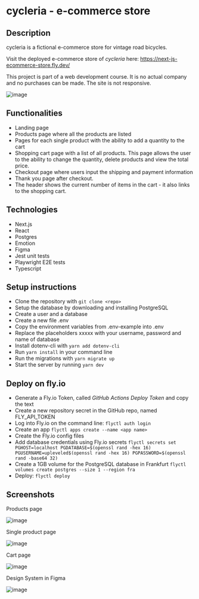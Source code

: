 # cycleria - e-commerce store

## Description

cycleria is a fictional e-commerce store for vintage road bicycles.

Visit the deployed e-commerce store of _cycleria_ here: https://next-js-ecommerce-store.fly.dev/

This project is part of a web development course. It is no actual company and no purchases can be made. The site is not responsive.

![image](https://user-images.githubusercontent.com/109659918/196051644-81f77c7d-f2ab-4190-95b5-1fdc6246ceee.png)

## Functionalities

- Landing page
- Products page where all the products are listed
- Pages for each single product with the ability to add a quantity to the cart
- Shopping cart page with a list of all products. This page allows the user to the ability to change the quantity, delete products and view the total price.
- Checkout page where users input the shipping and payment information
- Thank you page after checkout.
- The header shows the current number of items in the cart - it also links to the shopping cart.

## Technologies

- Next.js
- React
- Postgres
- Emotion
- Figma
- Jest unit tests
- Playwright E2E tests
- Typescript

## Setup instructions

- Clone the repository with `git clone <repo>`
- Setup the database by downloading and installing PostgreSQL
- Create a user and a database
- Create a new file .env
- Copy the environment variables from .env-example into .env
- Replace the placeholders xxxxx with your username, password and name of database
- Install dotenv-cli with `yarn add dotenv-cli`
- Run `yarn install` in your command line
- Run the migrations with `yarn migrate up`
- Start the server by running `yarn dev`

## Deploy on fly.io

- Generate a Fly.io Token, called _GitHub Actions Deploy Token_ and copy the text
- Create a new repository secret in the GitHub repo, named FLY_API_TOKEN
- Log into Fly.io on the command line: `flyctl auth login`
- Create an app `flyctl apps create --name <app name>`
- Create the Fly.io config files
- Add database credentials using Fly.io secrets
  `flyctl secrets set PGHOST=localhost PGDATABASE=$(openssl rand -hex 16) PGUSERNAME=upleveled$(openssl rand -hex 16) PGPASSWORD=$(openssl rand -base64 32)`
- Create a 1GB volume for the PostgreSQL database in Frankfurt
  `flyctl volumes create postgres --size 1 --region fra`
- Deploy: `flyctl deploy`

## Screenshots

Products page

![image](https://user-images.githubusercontent.com/109659918/196051678-80c9ede8-b2bc-4e7d-a44f-6f6d62256cdc.png)

Single product page

![image](https://user-images.githubusercontent.com/109659918/196051695-f5138b70-201d-40a0-8608-76f332bfa35b.png)

Cart page

![image](https://user-images.githubusercontent.com/109659918/196051726-16b9786c-bb99-444d-b98c-23d4379a1872.png)

Design System in Figma

![image](https://user-images.githubusercontent.com/109659918/196392595-1e3fbca2-cb91-4d41-930a-27a065fee953.png)

